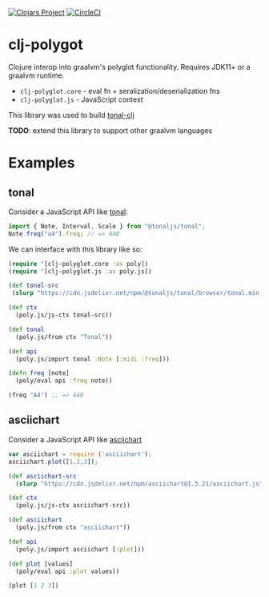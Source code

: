 [![Clojars Project](https://img.shields.io/clojars/v/wavejumper/clj-polyglot.svg)](https://clojars.org/wavejumper/clj-polyglot)
[![CircleCI](https://circleci.com/gh/wavejumper/clj-polyglot.svg?style=svg)](https://circleci.com/gh/wavejumper/clj-polyglot)

# clj-polygot

Clojure interop into graalvm's polyglot functionality. Requires JDK11+ or a graalvm runtime.

* `clj-polyglot.core` - eval fn + seralization/deserialization fns
* `clj-polyglot.js` - JavaScript context

This library was used to build [tonal-clj](https://github.com/wavejumper/tonal-clj)

**TODO**: extend this library to support other graalvm languages 

# Examples

## tonal

Consider a JavaScript API like [tonal](https://github.com/tonaljs/tonal#example): 

```javascript
import { Note, Interval, Scale } from "@tonaljs/tonal";
Note.freq("a4").freq; // => 440
```

We can interface with this library like so:

```clojure
(require '[clj-polyglot.core :as poly])
(require '[clj-polyglot.js :as poly.js])

(def tonal-src 
 (slurp "https://cdn.jsdelivr.net/npm/@tonaljs/tonal/browser/tonal.min.js"))

(def ctx
  (poly.js/js-ctx tonal-src))

(def tonal
  (poly.js/from ctx "Tonal"))

(def api
  (poly.js/import tonal :Note [:midi :freq]))

(defn freq [note]
  (poly/eval api :freq note))

(freq "A4") ;; => 440
``` 

## asciichart 

Consider a JavaScript API like [asciichart](https://github.com/kroitor/asciichart)

```javascript
var asciichart = require ('asciichart');
asciichart.plot([1,2,3]);
```

```clojure
(def asciichart-src 
  (slurp "https://cdn.jsdelivr.net/npm/asciichart@1.5.21/asciichart.js"))

(def ctx 
  (poly.js/js-ctx asciichart-src))

(def asciichart
  (poly.js/from ctx "asciichart"))

(def api 
  (poly.js/import asciichart [:plot]))

(def plot [values]
  (poly/eval api :plot values))

(plot [1 2 3])
```